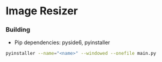 # Image Resizer

### Building
- Pip dependencies: pyside6, pyinstaller
```sh
pyinstaller --name="<name>" --windowed --onefile main.py
```
